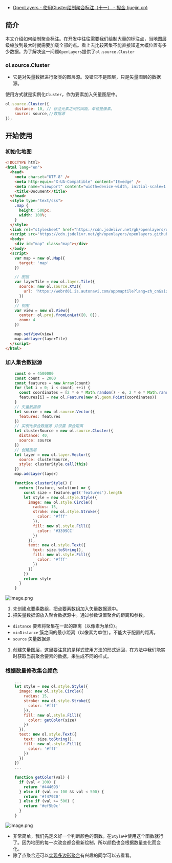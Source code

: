 - [OpenLayers - 使用Cluster绘制聚合标注（十一） - 掘金 (juejin.cn)](https://juejin.cn/post/7001476859116388359)

## 简介

本文介绍如何绘制聚合标注。在开发中往往需要我们绘制大量的标注点，当地图层级缩放到最大时就需要加载全部的点。看上去比较密集不能直接知道大概位置有多少数据。为了解决这一问题`OpenLayers`提供了`ol.source.Cluster`

### ol.source.Cluster

- 它是对矢量数据进行聚类的图层源。没错它不是图层，只是矢量图层的数据源。

使用方式就是实例化`Cluster`，作为要素加入矢量图层中。

```js
ol.source.Cluster({ 
    distance: 10, // 标注元素之间的间距，单位是像素。 
    source: source,//数据源 
});
```

## 开始使用

### 初始化地图

```html
<!DOCTYPE html>
<html lang="en">
  <head>
    <meta charset="UTF-8" />
    <meta http-equiv="X-UA-Compatible" content="IE=edge" />
    <meta name="viewport" content="width=device-width, initial-scale=1.0" />
    <title>Document</title>
  </head>
  <style type="text/css">
    .map {
      height: 500px;
      width: 100%;
    }
  </style>
  <link rel="stylesheet" href="https://cdn.jsdelivr.net/gh/openlayers/openlayers.github.io@master/en/v6.6.1/css/ol.css" />
  <script src="https://cdn.jsdelivr.net/gh/openlayers/openlayers.github.io@master/en/v6.6.1/build/ol.js"></script>
  <body>
    <div id="map" class="map"></div>
  </body>
  <script>
    var map = new ol.Map({
      target: 'map'
    })

    // 图层
    var layerTile = new ol.layer.Tile({
      source: new ol.source.XYZ({
        url: 'https://webrd01.is.autonavi.com/appmaptile?lang=zh_cn&size=1&scale=1&style=8&x={x}&y={y}&z={z}'
      })
    })
    // 视图
    var view = new ol.View({
      center: ol.proj.fromLonLat([0, 0]),
      zoom: 4
    })

    map.setView(view)
    map.addLayer(layerTile)
  </script>
</html>
```

### 加入集合数据源

```js
    const e = 4500000
    const count = 2000
    const features = new Array(count)
    for (let i = 0; i < count; ++i) {
      const coordinates = [2 * e * Math.random() - e, 2 * e * Math.random() - e]
      features[i] = new ol.Feature(new ol.geom.Point(coordinates))
    }
    // 矢量数据源
    let source = new ol.source.Vector({
      features: features
    })
    // 实例化聚合数据源 并设置 聚合距离
    let clusterSource = new ol.source.Cluster({
      distance: 40,
      source: source
    })
    // 创建图层
    let layer = new ol.layer.Vector({
      source: clusterSource,
      style: clusterStyle.call(this)
    })
    map.addLayer(layer)

    function clusterStyle() {
      return (feature, solution) => {
        const size = feature.get('features').length
        let style = new ol.style.Style({
          image: new ol.style.Circle({
            radius: 15,
            stroke: new ol.style.Stroke({
              color: '#fff'
            }),
            fill: new ol.style.Fill({
              color: '#3399CC'
            })
          }),
          text: new ol.style.Text({
            text: size.toString(),
            fill: new ol.style.Fill({
              color: '#fff'
            })
          })
        })
        return style
      }
    }
```

![image.png](https://p6-juejin.byteimg.com/tos-cn-i-k3u1fbpfcp/a68d4c69096843a68a2eeee93ef0d6e3~tplv-k3u1fbpfcp-zoom-in-crop-mark:1304:0:0:0.awebp)

1. 先创建点要素数组，把点要素数组加入矢量数据源中。
2. 把矢量数据源放入聚合数据源中。通过参数设置聚合的距离和参数。

- `distance` 要素将聚集在一起的距离（以像素为单位）。
- `minDistance` 簇之间的最小距离（以像素为单位）。不能大于配置的距离。
- `source` 矢量数据源

1. 创建矢量图层，这里要注意的是样式使用方法的形式返回，在方法中我们能实时获取当前聚合要素的数据，来生成不同的样式。

### 根据数量修改集合颜色

```js
    ...
    let style = new ol.style.Style({
      image: new ol.style.Circle({
        radius: 15,
        stroke: new ol.style.Stroke({
          color: '#fff'
        }),
        fill: new ol.style.Fill({
          color: getColor(size)
        })
      }),
      text: new ol.style.Text({
        text: size.toString(),
        fill: new ol.style.Fill({
          color: '#fff'
        })
      })
    })
    ...
    
    function getColor(val) {
      if (val < 100) {
        return '#444693'
      } else if (val >= 100 && val < 500) {
        return '#f47920'
      } else if (val >= 500) {
        return '#ef5b9c'
      }
    }
```

![image.png](https://p1-juejin.byteimg.com/tos-cn-i-k3u1fbpfcp/755af1f4c2e6473eb60e28ff98da4a01~tplv-k3u1fbpfcp-zoom-in-crop-mark:1304:0:0:0.awebp)

- 非常简单，我们先定义好一个判断颜色的函数。在`Style`中使用这个函数就行了。因为地图的每一次改变都会重新绘制，所以颜色也会根据数量变化而变化。
- 除了点聚合还可以[实现多边形聚合](https://link.juejin.cn?target=https%3A%2F%2Fwww.jianshu.com%2Fp%2F330b45f1c9ac)有兴趣的同学可以去看看。